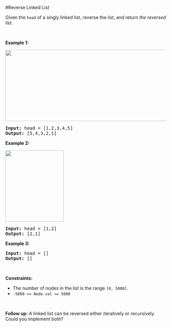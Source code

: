#Reverse Linked List
<p>Given the <code>head</code> of a singly linked list, reverse the list, and return <em>the reversed list</em>.</p>
<p> </p>
<p><strong class="example">Example 1:</strong></p>
<img alt="" src="https://assets.leetcode.com/uploads/2021/02/19/rev1ex1.jpg" style="width:542px;height:222px"/>
<pre><strong>Input:</strong> head = [1,2,3,4,5]
<strong>Output:</strong> [5,4,3,2,1]
</pre>
<p><strong class="example">Example 2:</strong></p>
<img alt="" src="https://assets.leetcode.com/uploads/2021/02/19/rev1ex2.jpg" style="width:182px;height:222px"/>
<pre><strong>Input:</strong> head = [1,2]
<strong>Output:</strong> [2,1]
</pre>
<p><strong class="example">Example 3:</strong></p>
<pre><strong>Input:</strong> head = []
<strong>Output:</strong> []
</pre>
<p> </p>
<p><strong>Constraints:</strong></p>
<ul>
<li>The number of nodes in the list is the range <code>[0, 5000]</code>.</li>
<li><code>-5000 &lt;= Node.val &lt;= 5000</code></li>
</ul>
<p> </p>
<p><strong>Follow up:</strong> A linked list can be reversed either iteratively or recursively. Could you implement both?</p>
